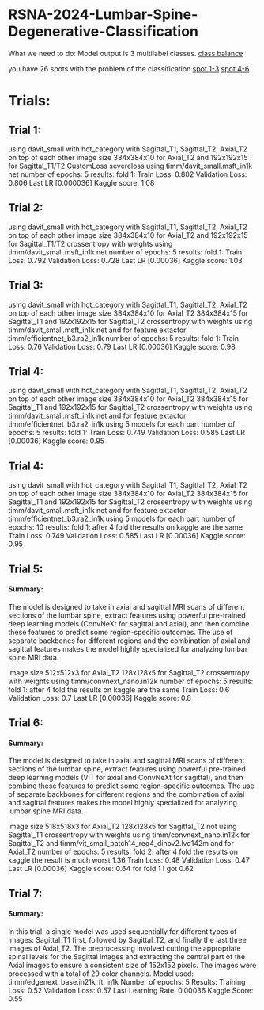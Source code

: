 # RSNA-2024-Lumbar-Spine-Degenerative-Classification

What we need to do: 
Model output is 3 multilabel classes.
[class balance]("images_for_readme\class_balance.png")

you have 26 spots with the problem of the classification
[spot 1-3]("images_for_readme\1-3.png")
[spot 4-6]("images_for_readme\4-6.png")


# Trials: 
## Trial 1:
using davit_small with hot_category with Sagittal_T1, Sagittal_T2, Axial_T2 on top of each other
image size 384x384x10 for Axial_T2 and 192x192x15 for Sagittal_T1/T2
CustomLoss severeloss 
using timm/davit_small.msft_in1k net
number of epochs: 5
results: 
fold 1:
Train Loss: 0.802
Validation Loss:  0.806
Last LR [0.000036]
Kaggle score: 1.08

## Trial 2:
using davit_small with hot_category with Sagittal_T1, Sagittal_T2, Axial_T2 on top of each other
image size 384x384x10 for Axial_T2 and 192x192x15 for Sagittal_T1/T2
crossentropy with weights
using timm/davit_small.msft_in1k net
number of epochs: 5
results: 
fold 1:
Train Loss: 0.792 
Validation Loss:  0.728
Last LR [0.00036]
Kaggle score: 1.03

## Trial 3:
using davit_small with hot_category with Sagittal_T1, Sagittal_T2, Axial_T2 on top of each other
image size 384x384x10 for Axial_T2 384x384x15 for Sagittal_T1 and 192x192x15 for Sagittal_T2
crossentropy with weights
using timm/davit_small.msft_in1k net and for feature extactor timm/efficientnet_b3.ra2_in1k
number of epochs: 5
results: 
fold 1:
Train Loss: 0.76
Validation Loss: 0.79
Last LR [0.00036]
Kaggle score: 0.98


## Trial 4:
using davit_small with hot_category with Sagittal_T1, Sagittal_T2, Axial_T2 on top of each other
image size 384x384x10 for Axial_T2 384x384x15 for Sagittal_T1 and 192x192x15 for Sagittal_T2
crossentropy with weights
using timm/davit_small.msft_in1k net and for feature extactor timm/efficientnet_b3.ra2_in1k
using 5 models for each part
number of epochs: 5
results: 
fold 1:
Train Loss: 0.749
Validation Loss: 0.585
Last LR [0.00036]
Kaggle score: 0.95

## Trial 4:
using davit_small with hot_category with Sagittal_T1, Sagittal_T2, Axial_T2 on top of each other
image size 384x384x10 for Axial_T2 384x384x15 for Sagittal_T1 and 192x192x15 for Sagittal_T2
crossentropy with weights
using timm/davit_small.msft_in1k net and for feature extactor timm/efficientnet_b3.ra2_in1k
using 5 models for each part
number of epochs: 10
results: 
fold 1: after 4 fold the results on kaggle are the same
Train Loss: 0.749
Validation Loss: 0.585
Last LR [0.00036]
Kaggle score: 0.95


## Trial 5:
#### Summary:
The model is designed to take in axial and sagittal MRI scans of different sections of the lumbar spine, extract features using powerful pre-trained deep learning models (ConvNeXt for sagittal and axial), and then combine these features to predict some region-specific outcomes. The use of separate backbones for different regions and the combination of axial and sagittal features makes the model highly specialized for analyzing lumbar spine MRI data.

image size 512x512x3 for Axial_T2 128x128x5 for Sagittal_T2
crossentropy with weights
using timm/convnext_nano.in12k
number of epochs: 5
results: 
fold 1: after 4 fold the results on kaggle are the same
Train Loss: 0.6
Validation Loss: 0.7
Last LR [0.00036]
Kaggle score: 0.8

## Trial 6:
#### Summary:

The model is designed to take in axial and sagittal MRI scans of different sections of the lumbar spine, extract features using powerful pre-trained deep learning models (ViT for axial and ConvNeXt for sagittal), and then combine these features to predict some region-specific outcomes. The use of separate backbones for different regions and the combination of axial and sagittal features makes the model highly specialized for analyzing lumbar spine MRI data.

image size 518x518x3 for Axial_T2 128x128x5 for Sagittal_T2 not using Sagittal_T1
crossentropy with weights
using timm/convnext_nano.in12k for Sagittal_T2 and timm/vit_small_patch14_reg4_dinov2.lvd142m and for Axial_T2
number of epochs: 5
results: 
fold 2: after 4 fold the results on kaggle the result is much worst 1.36
Train Loss: 0.48
Validation Loss: 0.47
Last LR [0.00036]
Kaggle score: 0.64 for fold 1 I got 0.62

## Trial 7:
#### Summary:
In this trial, a single model was used sequentially for different types of images: Sagittal_T1 first, followed by Sagittal_T2, and finally the last three images of Axial_T2. The preprocessing involved cutting the appropriate spinal levels for the Sagittal images and extracting the central part of the Axial images to ensure a consistent size of 152x152 pixels. The images were processed with a total of 29 color channels.
Model used: timm/edgenext_base.in21k_ft_in1k
Number of epochs: 5
Results:
Training Loss: 0.52
Validation Loss: 0.57
Last Learning Rate: 0.00036
Kaggle Score: 0.55